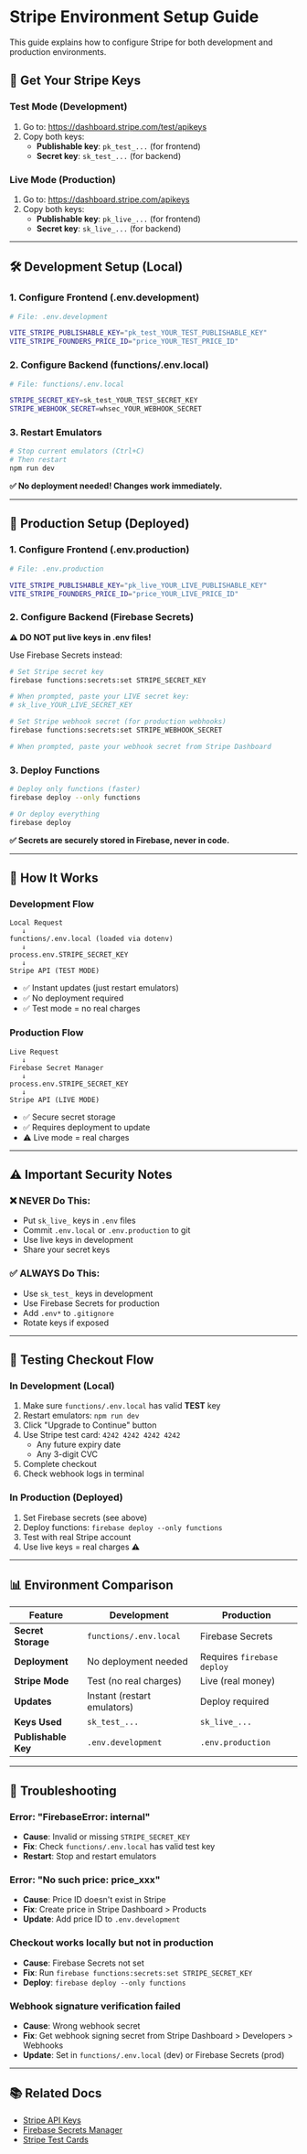 # Stripe Environment Setup Guide

This guide explains how to configure Stripe for both development and production environments.

## 🔑 Get Your Stripe Keys

### Test Mode (Development)
1. Go to: https://dashboard.stripe.com/test/apikeys
2. Copy both keys:
   - **Publishable key**: `pk_test_...` (for frontend)
   - **Secret key**: `sk_test_...` (for backend)

### Live Mode (Production)
1. Go to: https://dashboard.stripe.com/apikeys
2. Copy both keys:
   - **Publishable key**: `pk_live_...` (for frontend)
   - **Secret key**: `sk_live_...` (for backend)

---

## 🛠️ Development Setup (Local)

### 1. Configure Frontend (.env.development)

```bash
# File: .env.development

VITE_STRIPE_PUBLISHABLE_KEY="pk_test_YOUR_TEST_PUBLISHABLE_KEY"
VITE_STRIPE_FOUNDERS_PRICE_ID="price_YOUR_TEST_PRICE_ID"
```

### 2. Configure Backend (functions/.env.local)

```bash
# File: functions/.env.local

STRIPE_SECRET_KEY=sk_test_YOUR_TEST_SECRET_KEY
STRIPE_WEBHOOK_SECRET=whsec_YOUR_WEBHOOK_SECRET
```

### 3. Restart Emulators

```bash
# Stop current emulators (Ctrl+C)
# Then restart
npm run dev
```

**✅ No deployment needed! Changes work immediately.**

---

## 🚀 Production Setup (Deployed)

### 1. Configure Frontend (.env.production)

```bash
# File: .env.production

VITE_STRIPE_PUBLISHABLE_KEY="pk_live_YOUR_LIVE_PUBLISHABLE_KEY"
VITE_STRIPE_FOUNDERS_PRICE_ID="price_YOUR_LIVE_PRICE_ID"
```

### 2. Configure Backend (Firebase Secrets)

**⚠️ DO NOT put live keys in .env files!**

Use Firebase Secrets instead:

```bash
# Set Stripe secret key
firebase functions:secrets:set STRIPE_SECRET_KEY

# When prompted, paste your LIVE secret key:
# sk_live_YOUR_LIVE_SECRET_KEY

# Set Stripe webhook secret (for production webhooks)
firebase functions:secrets:set STRIPE_WEBHOOK_SECRET

# When prompted, paste your webhook secret from Stripe Dashboard
```

### 3. Deploy Functions

```bash
# Deploy only functions (faster)
firebase deploy --only functions

# Or deploy everything
firebase deploy
```

**✅ Secrets are securely stored in Firebase, never in code.**

---

## 🔄 How It Works

### Development Flow

```
Local Request
   ↓
functions/.env.local (loaded via dotenv)
   ↓
process.env.STRIPE_SECRET_KEY
   ↓
Stripe API (TEST MODE)
```

- ✅ Instant updates (just restart emulators)
- ✅ No deployment required
- ✅ Test mode = no real charges

### Production Flow

```
Live Request
   ↓
Firebase Secret Manager
   ↓
process.env.STRIPE_SECRET_KEY
   ↓
Stripe API (LIVE MODE)
```

- ✅ Secure secret storage
- ✅ Requires deployment to update
- ⚠️ Live mode = real charges

---

## ⚠️ Important Security Notes

### ❌ NEVER Do This:
- Put `sk_live_` keys in `.env` files
- Commit `.env.local` or `.env.production` to git
- Use live keys in development
- Share your secret keys

### ✅ ALWAYS Do This:
- Use `sk_test_` keys in development
- Use Firebase Secrets for production
- Add `.env*` to `.gitignore`
- Rotate keys if exposed

---

## 🧪 Testing Checkout Flow

### In Development (Local)

1. Make sure `functions/.env.local` has valid **TEST** key
2. Restart emulators: `npm run dev`
3. Click "Upgrade to Continue" button
4. Use Stripe test card: `4242 4242 4242 4242`
   - Any future expiry date
   - Any 3-digit CVC
5. Complete checkout
6. Check webhook logs in terminal

### In Production (Deployed)

1. Set Firebase secrets (see above)
2. Deploy functions: `firebase deploy --only functions`
3. Test with real Stripe account
4. Use live keys = real charges ⚠️

---

## 📊 Environment Comparison

| Feature | Development | Production |
|---------|-------------|------------|
| **Secret Storage** | `functions/.env.local` | Firebase Secrets |
| **Deployment** | No deployment needed | Requires `firebase deploy` |
| **Stripe Mode** | Test (no real charges) | Live (real money) |
| **Updates** | Instant (restart emulators) | Deploy required |
| **Keys Used** | `sk_test_...` | `sk_live_...` |
| **Publishable Key** | `.env.development` | `.env.production` |

---

## 🐛 Troubleshooting

### Error: "FirebaseError: internal"
- **Cause**: Invalid or missing `STRIPE_SECRET_KEY`
- **Fix**: Check `functions/.env.local` has valid test key
- **Restart**: Stop and restart emulators

### Error: "No such price: price_xxx"
- **Cause**: Price ID doesn't exist in Stripe
- **Fix**: Create price in Stripe Dashboard > Products
- **Update**: Add price ID to `.env.development`

### Checkout works locally but not in production
- **Cause**: Firebase Secrets not set
- **Fix**: Run `firebase functions:secrets:set STRIPE_SECRET_KEY`
- **Deploy**: `firebase deploy --only functions`

### Webhook signature verification failed
- **Cause**: Wrong webhook secret
- **Fix**: Get webhook signing secret from Stripe Dashboard > Developers > Webhooks
- **Update**: Set in `functions/.env.local` (dev) or Firebase Secrets (prod)

---

## 📚 Related Docs

- [Stripe API Keys](https://dashboard.stripe.com/test/apikeys)
- [Firebase Secrets Manager](https://firebase.google.com/docs/functions/config-env#secret-manager)
- [Stripe Test Cards](https://stripe.com/docs/testing#cards)
